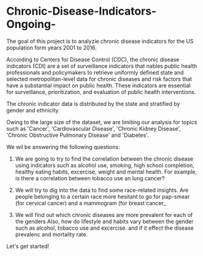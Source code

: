 # Chronic-Disease-Indicators-Ongoing-

The goal of this project is to analyzie chronic disease indicators for the US population form years 2001 to 2016. 

According to Centers for Disease Control (CDC), the chronic disease indicators (CDI) are a set of surveillance indicators that nables public health professionals and policymakers to retrieve uniformly defined state and selected metropolitan-level data for chronic diseases and risk factors that have a substantial impact on public health. These indicators are essential for surveillance, prioritization, and evaluation of public health interventions.  

The chronic indicator data is distributed by the state and stratified by gender and ethnicity. 

Owing to the large size of the dataset, we are limiting our analysis for topics such as 'Cancer', 'Cardiovascular Disease', 'Chronic Kidney Disease', 'Chronic Obstructive Pulmonary Disease' and 'Diabetes'.

We wil be answering the following questions:

1. We are going to try to find the correlation between the chronic disease using indicators such as alcohol use, smoking, high school completion, healthy eating habits, excercise, weight and mental health. For example, is there a correlation between tobacco use an lung cancer?                  
                  
2. We will try to dig into the data to find some race-related insights. Are people belonging to a certain race more hesitant to go for pap-smear (for cervical cancer) and a mammogram (for breast cancer_

3. We will find out which chronic diseases are more prevalent for each of the genders Also, how do lifestyle and habits vary between the gender such as alcohol, tobacco use and excercise. and if it effect the disease prevalenc and mortality rate. 

Let's get started!
